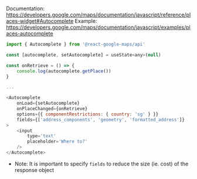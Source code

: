 Documentation: https://developers.google.com/maps/documentation/javascript/reference/places-widget#Autocomplete
Example: https://developers.google.com/maps/documentation/javascript/examples/places-autocomplete


```js
import { Autocomplete } from '@react-google-maps/api'

const [autocomplete, setAutocomplete] = useState<any>(null)

const onRetrieve = () => {
    console.log(autocomplete.getPlace())
}

...

<Autocomplete
    onLoad={setAutocomplete}
    onPlaceChanged={onRetrieve}
    options={{ componentRestrictions: { country: 'sg' } }}
    fields={['address_components', 'geometry', 'formatted_address']}
>
    <input
        type='text'
        placeholder='Where to?'
    />
</Autocomplete>
```

* Note: It is important to specify `fields` to reduce the size (ie. cost) of the response object